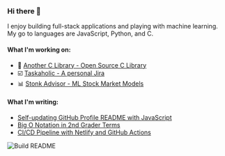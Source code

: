 ### Hi there 👋

I enjoy building full-stack applications and playing with machine learning. My go to languages are JavaScript, Python, and C.

#### What I'm working on:
- 📗 [Another C Library - Open Source C Library](https://anotherclibrary.com)
- ☑️ [Taskaholic - A personal Jira](https://taskaholic.com)
- 📊 [Stonk Advisor - ML Stock Market Models](https://stonkadvisor.com)

#### What I'm writing:

 - [Self-updating GitHub Profile README with JavaScript](https://dev.to/curtiscodes/self-updating-github-profile-readme-with-javascript-lhm)
 - [Big O Notation in 2nd Grader Terms](https://dev.to/curtiscodes/big-o-notation-in-2nd-grader-terms-1m70)
 - [CI/CD Pipeline with Netlify and GitHub Actions](https://dev.to/curtiscodes/ci-cd-pipeline-with-netlify-and-github-actions-bcm)
 
![Build README](https://github.com/danielcurtis/danielcurtis/workflows/Build%20README/badge.svg)
